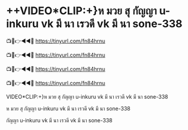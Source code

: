# ++VIDEO*CLIP:+}ห มวย สุ กัญญา u-inkuru vk มี นา เรวดี vk มี นา sone-338


📺📱👉◄◄🔴  https://tinyurl.com/fn84hrnu

📺📱👉◄◄🔴  https://tinyurl.com/fn84hrnu

📺📱👉◄◄🔴  https://tinyurl.com/fn84hrnu

📺📱👉◄◄🔴  https://tinyurl.com/fn84hrnu


VIDEO*CLIP:+}ห มวย สุ กัญญา u-inkuru vk มี นา เรวดี vk มี นา sone-338

ห มวย สุ กัญญา u-inkuru vk มี นา เรวดี vk มี นา sone-338

กัญญา u-inkuru vk มี นา เรวดี vk มี นา sone-338
